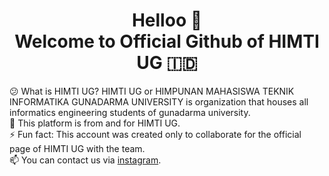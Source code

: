 <h1 align="center">Helloo 👋<br>Welcome to Official Github of HIMTI UG 🇮🇩</h1>
😕 What is HIMTI UG? HIMTI UG or HIMPUNAN MAHASISWA TEKNIK INFORMATIKA GUNADARMA UNIVERSITY is organization that houses all informatics engineering students of gunadarma university.<br>
🔭 This platform is from and for HIMTI UG. <br>
⚡ Fun fact: This account was created only to collaborate for the official page of HIMTI UG with the team. <br>
📫 You can contact us via <a href="https://www.instagram.com/himtiug/">instagram</a>.

<!--
**himtiug/himtiug** is a ✨ _special_ ✨ repository because its `README.md` (this file) appears on your GitHub profile.

Here are some ideas to get you started:

- 🔭 I’m currently working on 
- 🌱 I’m currently learning ...
- 👯 I’m looking to collaborate on ...
- 🤔 I’m looking for help with ...
- 💬 Ask me about ...
- 📫 How to reach me: ...
- 😄 Pronouns: ...
- ⚡ Fun fact: ...
-->
